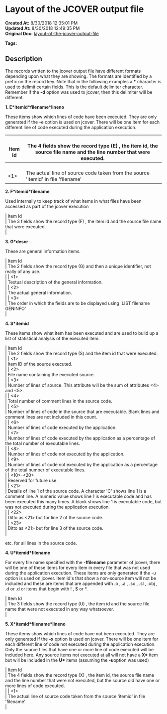 # Layout of the JCOVER output file

**Created At:** 8/30/2018 12:35:01 PM  
**Updated At:** 8/30/2018 12:49:35 PM  
**Original Doc:** [layout-of-the-jcover-output-file](https://docs.jbase.com/48399-tools/layout-of-the-jcover-output-file)  

**Tags:**
<badge text='jbase tools' vertical='middle' />
<badge text='jcover' vertical='middle' />

## Description 

The records written to the jcover output file have different formats depending upon what they are showing. The formats are identified by a prefix on the record key. Note that in the following examples a **\*** character is used to delimit certain fields. This is the default delimiter character. Remember if the **-d** option was used to jcover, then this delimiter will be different.

**1. E\*itemid\*filename\*lineno**

These items show which lines of code have been executed. They are only generated if the -e option is used on jcover. There will be one item for each different line of code executed during the application execution.


| <br>Item Id<br> | <br>The 4 fields show the record type (E) , the item id, the source file name and the line number that were executed.<br> |
| --- | --- |
| <br>&lt;1&gt;<br> | <br>The actual line of source code taken from the source 'itemid' in file 'filename'<br> |




**2. F\*itemid\*filename**

Used internally to keep track of what items in what files have been accessed as part of the jcover execution


| Item Id<br> | The 3 fields show the record type (F) , the item id and the source file name that were executed.<br> |




**3. G\*descr**

These are general information items.


| Item Id<br> | The 2 fields show the record type (G) and then a unique identifier, not really of any use.<br> |
| &lt;1&gt;<br> | Textual description of the general information.<br> |
| &lt;2&gt;<br> | The actual general information.<br> |
| &lt;3&gt;<br> | The order in which the fields are to be displayed using 'LIST filename GENINFO'<br> |




**4. S\*itemid**

These items show what item has been executed and are used to build up a list of statistical analysis of the executed item.


| Item Id<br> | The 2 fields show the record type (S) and the item id that were executed.<br> |
| &lt;1&gt;<br> | Item ID of the source executed.<br> |
| &lt;2&gt;<br> | File name containing the executed source.<br> |
| &lt;3&gt;<br> | Number of lines of source. This attribute will be the sum of attributes &lt;4&gt; and &lt;5&gt;.<br> |
| &lt;4&gt;<br> | Total number of comment lines in the source code.<br> |
| &lt;5&gt;<br> | Number of lines of code in the source that are executable. Blank lines and comment lines are not included in this count.<br> |
| &lt;6&gt;<br> | Number of lines of code executed by the application.<br> |
| &lt;7&gt;<br> | Number of lines of code executed by the application as a percentage of the total number of executable lines.<br> |
| &lt;8&gt;<br> | Number of lines of code not executed by the application.<br> |
| &lt;9&gt;<br> | Number of lines of code not executed by the application as a percentage of the total number of executable lines.<br> |
| &lt;10&gt;-&lt;20&gt;<br> | Reserved for future use.<br> |
| &lt;21&gt;<br> | Details of line 1 of the source code. A character 'C' shows line 1 is a comment line. A numeric value shows line 1 is executable code and has been executed this many times. A blank shows line 1 is executable code, but was not executed during the application execution.<br> |
| &lt;22&gt;<br> | Ditto as &lt;21&gt; but for line 2 of the source code.<br> |
| &lt;23&gt;<br> | Ditto as &lt;21&gt; but for line 3 of the source code.<br> |


etc. for all lines in the source code.



**4. U\*itemid\*filename**

For every file name specified with the **-ffilename** parameter of jcover, there will be one of these items for every item in every file that was not used during the application execution. These items are only generated if the -u option is used on jcover. Item id's that show a non-source item will not be included and these are items that are appended with .o , .a , .so , .sl , .obj , .d or .d or items that begin with ! , $ or \*.


| Item Id<br> | The 3 fields show the record type (U) , the item id and the source file name that were not executed in any way whatsoever.<br> |




**5. X\*itemid\*filename\*lineno**

These items show which lines of code have not been executed. They are only generated if the **-x** option is used on jcover. There will be one item for each different line of code not executed during the application execution. Only the source files that have one or more line of code executed will be included here. Any source items not executed at all will not have a **X\*** item but will be included in the **U\*** items (assuming the **-u**option was used)


| Item Id<br> | The 4 fields show the record type (X) , the item id, the source file name and the line number that were not executed, but the source did have one or more lines of code executed.<br> |
| &lt;1&gt;<br> | The actual line of source code taken from the source 'itemid' in file 'filename'<br> |

